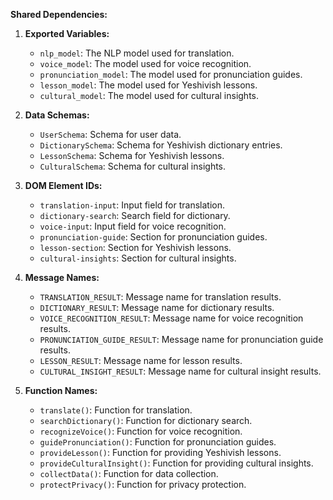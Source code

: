 **Shared Dependencies:**

1. **Exported Variables:**
   - `nlp_model`: The NLP model used for translation.
   - `voice_model`: The model used for voice recognition.
   - `pronunciation_model`: The model used for pronunciation guides.
   - `lesson_model`: The model used for Yeshivish lessons.
   - `cultural_model`: The model used for cultural insights.

2. **Data Schemas:**
   - `UserSchema`: Schema for user data.
   - `DictionarySchema`: Schema for Yeshivish dictionary entries.
   - `LessonSchema`: Schema for Yeshivish lessons.
   - `CulturalSchema`: Schema for cultural insights.

3. **DOM Element IDs:**
   - `translation-input`: Input field for translation.
   - `dictionary-search`: Search field for dictionary.
   - `voice-input`: Input field for voice recognition.
   - `pronunciation-guide`: Section for pronunciation guides.
   - `lesson-section`: Section for Yeshivish lessons.
   - `cultural-insights`: Section for cultural insights.

4. **Message Names:**
   - `TRANSLATION_RESULT`: Message name for translation results.
   - `DICTIONARY_RESULT`: Message name for dictionary results.
   - `VOICE_RECOGNITION_RESULT`: Message name for voice recognition results.
   - `PRONUNCIATION_GUIDE_RESULT`: Message name for pronunciation guide results.
   - `LESSON_RESULT`: Message name for lesson results.
   - `CULTURAL_INSIGHT_RESULT`: Message name for cultural insight results.

5. **Function Names:**
   - `translate()`: Function for translation.
   - `searchDictionary()`: Function for dictionary search.
   - `recognizeVoice()`: Function for voice recognition.
   - `guidePronunciation()`: Function for pronunciation guides.
   - `provideLesson()`: Function for providing Yeshivish lessons.
   - `provideCulturalInsight()`: Function for providing cultural insights.
   - `collectData()`: Function for data collection.
   - `protectPrivacy()`: Function for privacy protection.